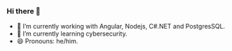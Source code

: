 ### Hi there 👋

- 🔭 I’m currently working with Angular, Nodejs, C#.NET and PostgresSQL.
- 🌱 I’m currently learning cybersecurity.
- 😄 Pronouns: he/him.
